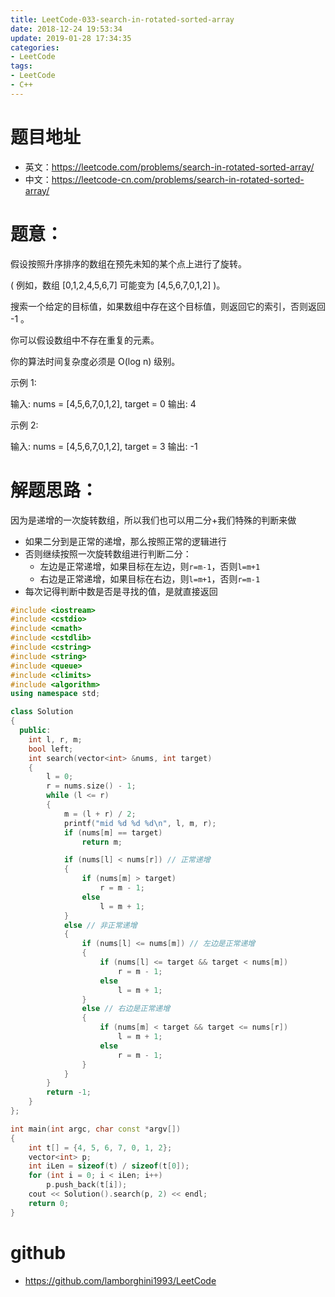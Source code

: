 ```yaml
---
title: LeetCode-033-search-in-rotated-sorted-array
date: 2018-12-24 19:53:34
update: 2019-01-28 17:34:35
categories:
- LeetCode
tags:
- LeetCode
- C++
---
```


# 题目地址
- 英文：https://leetcode.com/problems/search-in-rotated-sorted-array/
- 中文：https://leetcode-cn.com/problems/search-in-rotated-sorted-array/

# 题意：
假设按照升序排序的数组在预先未知的某个点上进行了旋转。

( 例如，数组 [0,1,2,4,5,6,7] 可能变为 [4,5,6,7,0,1,2] )。

搜索一个给定的目标值，如果数组中存在这个目标值，则返回它的索引，否则返回 -1 。

你可以假设数组中不存在重复的元素。

你的算法时间复杂度必须是 O(log n) 级别。

示例 1:

输入: nums = [4,5,6,7,0,1,2], target = 0
输出: 4

示例 2:

输入: nums = [4,5,6,7,0,1,2], target = 3
输出: -1

# 解题思路：
因为是递增的一次旋转数组，所以我们也可以用二分+我们特殊的判断来做
- 如果二分到是正常的递增，那么按照正常的逻辑进行
- 否则继续按照一次旋转数组进行判断二分：
    - 左边是正常递增，如果目标在左边，则`r=m-1`，否则`l=m+1`
    - 右边是正常递增，如果目标在右边，则`l=m+1`，否则`r=m-1`
- 每次记得判断中数是否是寻找的值，是就直接返回
<!--c++0-->
```C++
#include <iostream>
#include <cstdio>
#include <cmath>
#include <cstdlib>
#include <cstring>
#include <string>
#include <queue>
#include <climits>
#include <algorithm>
using namespace std;

class Solution
{
  public:
    int l, r, m;
    bool left;
    int search(vector<int> &nums, int target)
    {
        l = 0;
        r = nums.size() - 1;
        while (l <= r)
        {
            m = (l + r) / 2;
            printf("mid %d %d %d\n", l, m, r);
            if (nums[m] == target)
                return m;

            if (nums[l] < nums[r]) // 正常递增
            {
                if (nums[m] > target)
                    r = m - 1;
                else
                    l = m + 1;
            }
            else // 非正常递增
            {
                if (nums[l] <= nums[m]) // 左边是正常递增
                {
                    if (nums[l] <= target && target < nums[m])
                        r = m - 1;
                    else
                        l = m + 1;
                }
                else // 右边是正常递增
                {
                    if (nums[m] < target && target <= nums[r])
                        l = m + 1;
                    else
                        r = m - 1;
                }
            }
        }
        return -1;
    }
};

int main(int argc, char const *argv[])
{
    int t[] = {4, 5, 6, 7, 0, 1, 2};
    vector<int> p;
    int iLen = sizeof(t) / sizeof(t[0]);
    for (int i = 0; i < iLen; i++)
        p.push_back(t[i]);
    cout << Solution().search(p, 2) << endl;
    return 0;
}
```

# github
- https://github.com/lamborghini1993/LeetCode
